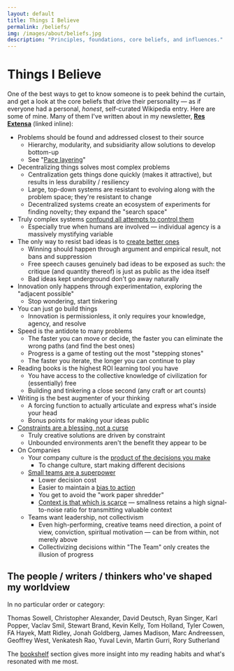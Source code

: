 ```yaml
---
layout: default
title: Things I Believe
permalink: /beliefs/
img: /images/about/beliefs.jpg
description: "Principles, foundations, core beliefs, and influences."
---
```


# Things I Believe

One of the best ways to get to know someone is to peek behind the curtain, and get a look at the core beliefs that drive their personality — as if everyone had a personal, _honest_, self-curated Wikipedia entry. Here are some of mine. Many of them I've written about in my newsletter, **[Res Extensa](https://www.resextensa.co/ "Res Extensa, by Coleman McCormick")** (linked inline):

- Problems should be found and addressed closest to their source
  - Hierarchy, modularity, and subsidiarity allow solutions to develop bottom-up
  - See "[Pace layering](https://www.resextensa.co/p/book-notes-stewart-brand-how-buildings-learn "How Buildings Learn, by Stewart Brand")"
- Decentralizing things solves most complex problems
  - Centralization gets things done quickly (makes it attractive), but results in less durability / resiliency
  - Large, top-down systems are resistant to evolving along with the problem space; they're resistant to change
  - Decentralized systems create an ecosystem of experiments for finding novelty; they expand the "search space"
- Truly complex systems [confound all attempts to control them](https://www.econlib.org/library/Essays/hykKnw.html "The Use of Knowledge in Society")
  - Especially true when humans are involved — individual agency is a massively mystifying variable
- The only way to resist bad ideas is to [create better ones](https://www.colemanm.org/books/rauch-kindly-inquisitors/ "Kindly Inquisitors, by Jonathan Rauch")
  - Winning should happen through argument and empirical result, not bans and suppression
  - Free speech causes genuinely bad ideas to be exposed as such: the critique (and quantity thereof) is just as public as the idea itself
  - Bad ideas kept underground don't go away naturally
- Innovation only happens through experimentation, exploring the "adjacent possible"
  - Stop wondering, start tinkering
- You can just go build things
  - Innovation is permissionless, it only requires your knowledge, agency, and resolve
- Speed is the antidote to many problems
  - The faster you can move or decide, the faster you can eliminate the wrong paths (and find the best ones)
  - Progress is a game of testing out the most "stepping stones"
  - The faster you iterate, the longer you can continue to play
- Reading books is the highest ROI learning tool you have
  - You have access to the collective knowledge of civilization for (essentially) free
  - Building and tinkering a close second (any craft or art counts)
- Writing is the best augmenter of your thinking
  - A forcing function to actually articulate and express what's inside your head
  - Bonus points for making your ideas public
- [Constraints are a blessing, not a curse](https://www.resextensa.co/p/embrace-constraints "Embrace Constraints")
  - Truly creative solutions are driven by constraint
  - Unbounded environments aren't the benefit they appear to be
- On Companies
  - Your company culture is the [product of the decisions you make](https://www.resextensa.co/p/how-cultures-accumulate "How Cultures Accumulate")
    - To change culture, start making different decisions
  - [Small teams are a superpower](https://www.resextensa.co/p/the-superpower-of-small-teams "The Superpower of Small Teams")
    - Lower decision cost
    - Easier to maintain a [bias to action](https://www.resextensa.co/p/take-action-invite-criticism "Take Action, Invite Criticism")
    - You get to avoid the "work paper shredder"
    - [Context is that which is scarce](https://marginalrevolution.com/marginalrevolution/2022/02/context-is-that-which-is-scarce-2.html "Context is that which is scarce") — smallness retains a high signal-to-noise ratio for transmitting valuable context
  - Teams want leadership, not collectivism
    - Even high-performing, creative teams need direction, a point of view, conviction, spiritual motivation — can be from within, not merely above
    - Collectivizing decisions within "The Team" only creates the illusion of progress

## The people / writers / thinkers who've shaped my worldview

In no particular order or category:

Thomas Sowell, Christopher Alexander, David Deutsch, Ryan Singer, Karl Popper, Vaclav Smil, Stewart Brand, Kevin Kelly, Tom Holland, Tyler Cowen, FA
Hayek, Matt Ridley, Jonah Goldberg, James Madison, Marc Andreessen, Geoffrey West, Venkatesh Rao, Yuval Levin, Martin Gurri, Rory Sutherland

The [bookshelf](/books/ "Bookshelf") section gives more insight into my reading habits and what's resonated with me most.